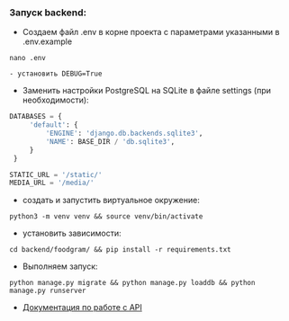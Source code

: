 ### Запуск backend:

- Создаем файл .env в корне проекта c параметрами указанными в .env.example
```
nano .env
```

    - установить DEBUG=True

- Заменить настройки PostgreSQL на SQLite в файле settings (при необходимости):

```python
DATABASES = {
     'default': {
         'ENGINE': 'django.db.backends.sqlite3',
         'NAME': BASE_DIR / 'db.sqlite3',
     }
 }

STATIC_URL = '/static/'
MEDIA_URL = '/media/'
```

- создать и запустить виртуальное окружение:
```
python3 -m venv venv && source venv/bin/activate
```

- установить зависимости:
```
cd backend/foodgram/ && pip install -r requirements.txt
```

- Выполняем запуск:
```
python manage.py migrate && python manage.py loaddb && python manage.py runserver
```

- [Документация по работе с API](http://127.0.0.1:8000/api/redoc/)
